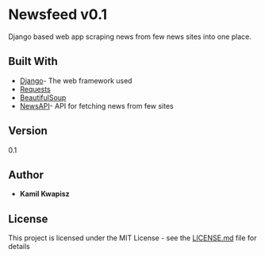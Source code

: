 # Newsfeed  v0.1

Django based web app scraping news from few news sites into one place.

## Built With

* [Django](https://www.djangoproject.com/)- The web framework used
* [Requests](http://docs.python-requests.org/en/master/) 
* [BeautifulSoup](https://www.crummy.com/software/BeautifulSoup/bs4/doc/) 
* [NewsAPI](https://newsapi.org/)- API for fetching news from few sites 


## Version

0.1 

## Author

* **Kamil Kwapisz**  

## License

This project is licensed under the MIT License - see the [LICENSE.md](LICENSE) file for details

